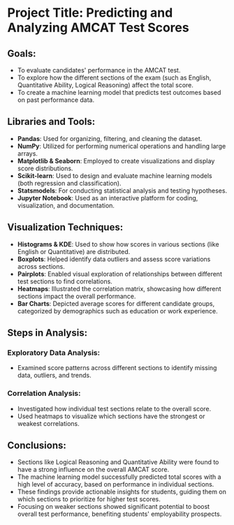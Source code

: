 
# **Project Title**: Predicting and Analyzing AMCAT Test Scores

## **Goals**:
- To evaluate candidates' performance in the AMCAT test.
- To explore how the different sections of the exam (such as English, Quantitative Ability, Logical Reasoning) affect the total score.
- To create a machine learning model that predicts test outcomes based on past performance data.

## **Libraries and Tools**:
- **Pandas**: Used for organizing, filtering, and cleaning the dataset.
- **NumPy**: Utilized for performing numerical operations and handling large arrays.
- **Matplotlib & Seaborn**: Employed to create visualizations and display score distributions.
- **Scikit-learn**: Used to design and evaluate machine learning models (both regression and classification).
- **Statsmodels**: For conducting statistical analysis and testing hypotheses.
- **Jupyter Notebook**: Used as an interactive platform for coding, visualization, and documentation.

## **Visualization Techniques**:
- **Histograms & KDE**: Used to show how scores in various sections (like English or Quantitative) are distributed.
- **Boxplots**: Helped identify data outliers and assess score variations across sections.
- **Pairplots**: Enabled visual exploration of relationships between different test sections to find correlations.
- **Heatmaps**: Illustrated the correlation matrix, showcasing how different sections impact the overall performance.
- **Bar Charts**: Depicted average scores for different candidate groups, categorized by demographics such as education or work experience.

## **Steps in Analysis**:

### **Exploratory Data Analysis**:
- Examined score patterns across different sections to identify missing data, outliers, and trends.
  
### **Correlation Analysis**:
- Investigated how individual test sections relate to the overall score.
- Used heatmaps to visualize which sections have the strongest or weakest correlations.


## **Conclusions**:
- Sections like Logical Reasoning and Quantitative Ability were found to have a strong influence on the overall AMCAT score.
- The machine learning model successfully predicted total scores with a high level of accuracy, based on performance in individual sections.
- These findings provide actionable insights for students, guiding them on which sections to prioritize for higher test scores.
- Focusing on weaker sections showed significant potential to boost overall test performance, benefiting students' employability prospects.



